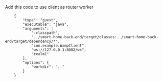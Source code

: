 Add this code to use client as router worker

        {
            "type": "guest",
            "executable": "java",
            "arguments": [
                "-classpath",
                "../smart-home-back-end/target/classes:../smart-home-back-end/target/dependency/*",
                "com.example.WampClient",
                "ws://127.0.0.1:8082/ws",
                "realm1"
            ],
            "options": {
                "workdir": ".."
            }
        }